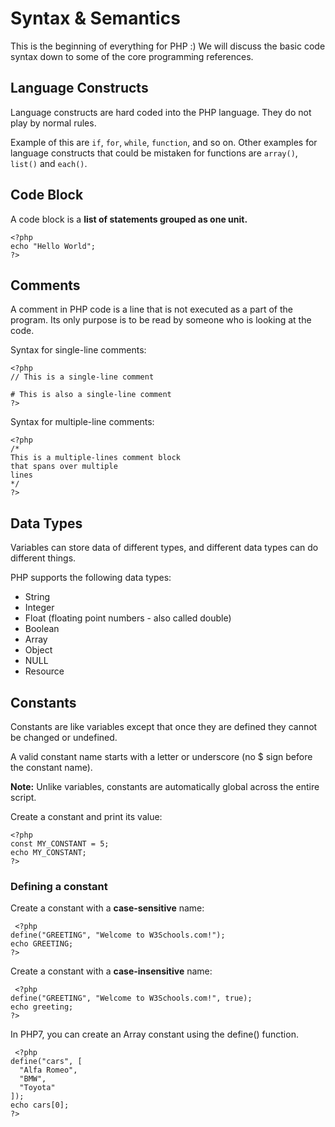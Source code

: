 # Syntax & Semantics
This is the beginning of everything for PHP :) We will discuss the basic code syntax down to some of the core programming references.

## Language Constructs
Language constructs are hard coded into the PHP language. They do not play by normal rules.

Example of this are  `if`, `for`, `while`, `function`, and so on. Other examples for language constructs that could be mistaken for functions are `array()`, `list()` and `each()`.

## Code Block
A code block is a **list of statements grouped as one unit.**

```
<?php
echo "Hello World";
?>
```

## Comments
A comment in PHP code is a line that is not executed as a part of the program. Its only purpose is to be read by someone who is looking at the code.

Syntax for single-line comments:
```
<?php
// This is a single-line comment

# This is also a single-line comment
?>
```
Syntax for multiple-line comments:
```
<?php
/*
This is a multiple-lines comment block
that spans over multiple
lines
*/
?>
```

## Data Types
Variables can store data of different types, and different data types can do different things.

PHP supports the following data types:

- String
- Integer
- Float (floating point numbers - also called double)
- Boolean
- Array
- Object
- NULL
- Resource

## Constants
Constants are like variables except that once they are defined they cannot be changed or undefined.

A valid constant name starts with a letter or underscore (no $ sign before the constant name).

**Note:** Unlike variables, constants are automatically global across the entire script.

Create a constant and print its value:
```
<?php
const MY_CONSTANT = 5;
echo MY_CONSTANT;
?> 
```
### Defining a constant
Create a constant with a **case-sensitive** name:
```
 <?php
define("GREETING", "Welcome to W3Schools.com!");
echo GREETING;
?> 
```
Create a constant with a **case-insensitive** name:
```
 <?php
define("GREETING", "Welcome to W3Schools.com!", true);
echo greeting;
?> 
```

In PHP7, you can create an Array constant using the define() function.
```
 <?php
define("cars", [
  "Alfa Romeo",
  "BMW",
  "Toyota"
]);
echo cars[0];
?> 
```
